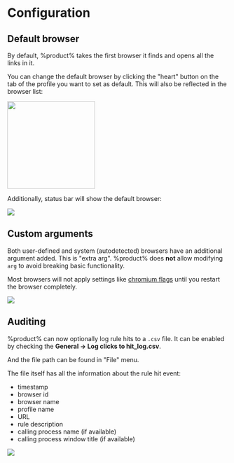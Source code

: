 # Configuration

## Default browser

By default, %product% takes the first browser it finds and opens all the links in it.

You can change the default browser by clicking the "heart" button on the tab of the profile you want to set as default. This will also be reflected in the browser list:

<img height="200" src="default.png"/>

Additionally, status bar will show the default browser:

![](default-sb.png)

## Custom arguments

Both user-defined and system (autodetected) browsers have an additional argument added. This is "extra arg". %product% does **not** allow modifying `arg` to avoid breaking basic functionality.

<warning>
Most browsers will not apply settings like <a href="https://peter.sh/experiments/chromium-command-line-switches/">chromium flags</a> until you restart the browser completely.
</warning>

![](extra-params.png)

## Auditing

%product% can now optionally log rule hits to a `.csv` file. It can be enabled by checking the **General -> Log clicks to hit_log.csv**.

And the file path can be found in "File" menu.

The file itself has all the information about the rule hit event:

- timestamp
- browser id
- browser name
- profile name
- URL
- rule description
- calling process name (if available)
- calling process window title (if available)

![](audit-csv.png)
